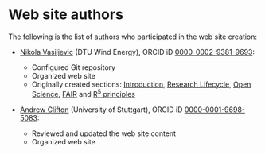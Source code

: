 # Web site authors

The following is the list of authors who participated in the web site creation:

- [Nikola Vasiljevic](https://www.linkedin.com/in/niva83/) (DTU Wind Energy), ORCID iD [0000-0002-9381-9693](https://orcid.org/0000-0002-9381-9693):
    - Configured Git repository
    - Organized web site
    - Originally created sections: [Introduction](./0_introduction.md), [Research Lifecycle](./1_research_lifecycle.md), [Open Science](./2_open_science.md), [FAIR](./3_fair_principles.md) and [R<sup>5</sup> principles](./3_R5.md)

- [Andrew Clifton](https://www.linkedin.com/in/andyclifton/) (University of Stuttgart), ORCID iD [0000-0001-9698-5083](https://orcid.org/0000-0001-9698-5083):
    - Reviewed and updated the web site content
    - Organized web site
